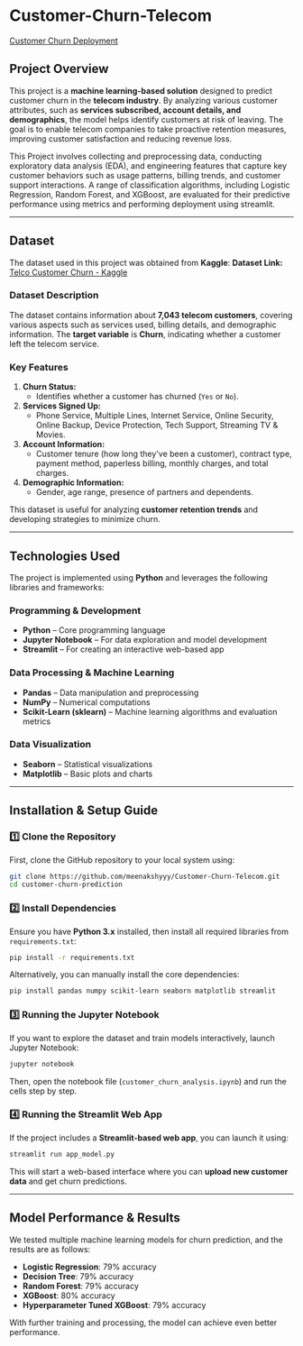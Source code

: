 # Customer-Churn-Telecom

[Customer Churn Deployment ](https://customer-churn-telecom-app.streamlit.app/)

## Project Overview
This project is a **machine learning-based solution** designed to predict customer churn in the **telecom industry**. By analyzing various customer attributes, such as **services subscribed, account details, and demographics**, the model helps identify customers at risk of leaving. The goal is to enable telecom companies to take proactive retention measures, improving customer satisfaction and reducing revenue loss.  

This Project involves collecting and preprocessing data, conducting exploratory data analysis (EDA), and engineering features that capture key customer behaviors such as usage patterns, billing trends, and customer support interactions. A range of classification algorithms, including Logistic Regression, Random Forest, and XGBoost, are evaluated for their predictive performance using metrics and performing deployment using streamlit.

---

## Dataset
The dataset used in this project was obtained from **Kaggle**:
**Dataset Link:** [Telco Customer Churn - Kaggle](https://www.kaggle.com/datasets/blastchar/telco-customer-churn)

### Dataset Description
The dataset contains information about **7,043 telecom customers**, covering various aspects such as services used, billing details, and demographic information. The **target variable** is **Churn**, indicating whether a customer left the telecom service.

### Key Features
1. **Churn Status:**
   - Identifies whether a customer has churned (`Yes` or `No`).
2. **Services Signed Up:**
   - Phone Service, Multiple Lines, Internet Service, Online Security, Online Backup, Device Protection, Tech Support, Streaming TV & Movies.
3. **Account Information:**
   - Customer tenure (how long they've been a customer), contract type, payment method, paperless billing, monthly charges, and total charges.
4. **Demographic Information:**
   - Gender, age range, presence of partners and dependents.

This dataset is useful for analyzing **customer retention trends** and developing strategies to minimize churn.

---

## Technologies Used
The project is implemented using **Python** and leverages the following libraries and frameworks:

### Programming & Development
- **Python** – Core programming language
- **Jupyter Notebook** – For data exploration and model development
- **Streamlit** – For creating an interactive web-based app

### Data Processing & Machine Learning
- **Pandas** – Data manipulation and preprocessing
- **NumPy** – Numerical computations
- **Scikit-Learn (sklearn)** – Machine learning algorithms and evaluation metrics

### Data Visualization
- **Seaborn** – Statistical visualizations
- **Matplotlib** – Basic plots and charts

---

## Installation & Setup Guide

### 1️⃣ Clone the Repository
First, clone the GitHub repository to your local system using:
```bash
git clone https://github.com/meenakshyyy/Customer-Churn-Telecom.git
cd customer-churn-prediction
```

### 2️⃣ Install Dependencies
Ensure you have **Python 3.x** installed, then install all required libraries from `requirements.txt`:
```bash
pip install -r requirements.txt
```

Alternatively, you can manually install the core dependencies:
```bash
pip install pandas numpy scikit-learn seaborn matplotlib streamlit
```

### 3️⃣ Running the Jupyter Notebook
If you want to explore the dataset and train models interactively, launch Jupyter Notebook:
```bash
jupyter notebook
```
Then, open the notebook file (`customer_churn_analysis.ipynb`) and run the cells step by step.

### 4️⃣ Running the Streamlit Web App
If the project includes a **Streamlit-based web app**, you can launch it using:
```bash
streamlit run app_model.py
```
This will start a web-based interface where you can **upload new customer data** and get churn predictions.

---

## Model Performance & Results
We tested multiple machine learning models for churn prediction, and the results are as follows:

- **Logistic Regression**: 79% accuracy
- **Decision Tree**: 79% accuracy
- **Random Forest**: 79% accuracy
- **XGBoost**: 80% accuracy
- **Hyperparameter Tuned XGBoost**: 79% accuracy

With further training and processing, the model can achieve even better performance.

